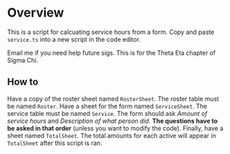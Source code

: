 # Overview

This is a script for calcuating service hours from a form. Copy and paste `service.ts`
into a new script in the code editor.

Email me if you need help future sigs. This is for the Theta Eta chapter of Sigma Chi.

## How to

Have a copy of the roster sheet named `RosterSheet`.
The roster table must be named `Roster`. Have a sheet for the
form named `ServiceSheet`. The service table must be named `Service`.
The form should ask *Amount of service hours* and
*Description of what person did*. **The questions have to be asked in that order** 
(unless you want to modify the code). Finally, have a sheet named
`TotalSheet`. The total amounts for each active will appear in `TotalSheet` after
this script is ran.
